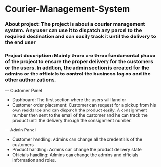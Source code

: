 # Courier-Management-System
### About project: The project is about a courier management system. Any user can use it to dispatch any parcel to the required destination and can easily track it until the delivery to the end user.
### Project description: Mainly there are three fundamental phase of the project to ensure the proper delivery for the customers or the users. In addtion, the admin section is created for the admins or the officials to control the business logics and the other authorizations.

-- Customer Panel
- Dashboard: The first section where the users will land on
- Customer order placement: Customer can request for a pickup from his own residance and can dispatch the product easily. A consignment number then sent to the email of the customer and he can track the product until the delivery through the consignment number.

-- Admin Panel
- Customer handling: Admins can change all the credentials of the customers 
- Product handling: Admins can change the product delivery state
- Officials handling: Admins can change the admins and officials information and roles.

